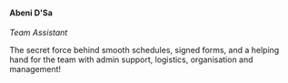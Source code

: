 #### Abeni D'Sa
*Team Assistant*
<br>

<!-- <p style="text-align: left"> -->
The secret force behind smooth schedules, signed forms, and a helping hand for the team with admin support, logistics, organisation and management!

### <a href="mailto:a.dsa@tu-berlin.de" title="Email"><i class="fa-solid fa-envelope"></i></a> <a href="https://abenidsa.vercel.app/" title="Work"><i class="fa-solid fa-briefcase"></i></a> <a href="https://www.linkedin.com/in/abeni-d%E2%80%99sa-5b6188137/" title="LinkedIn"><i class="fa-brands fa-linkedin"></i></a>
